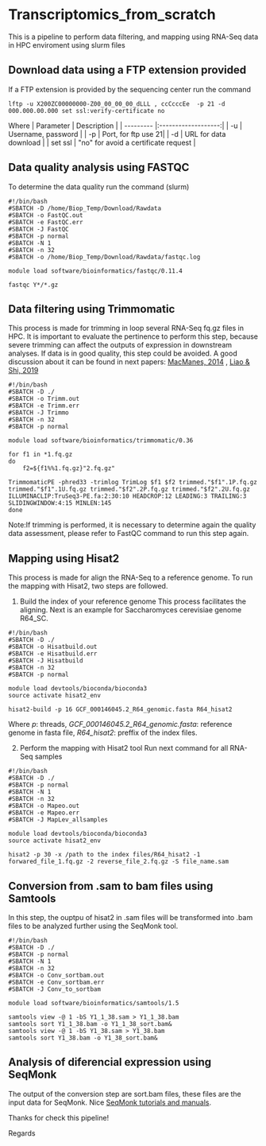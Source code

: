 # Transcriptomics_from_scratch
This is a pipeline to perform data filtering, and mapping using RNA-Seq data in HPC enviroment using slurm files

## Download data using a FTP extension provided
If a FTP extension is provided by the sequencing center run the command

``` lftp -u X200ZC00000000-Z00_00_00_00_dLLL , ccCcccEe  -p 21 -d 000.000.00.000 set ssl:verify-certificate no ```

Where
| Parameter |     Description     | 
| --------- |:-------------------:| 
| -u        | Username, password  | 
| -p        | Port, for ftp use 21|
| -d        | URL for data download | 
| set ssl   | "no" for avoid a certificate request |  


## Data quality analysis using FASTQC
To determine the data quality run the command (slurm)

```
#!/bin/bash
#SBATCH -D /home/Biop_Temp/Download/Rawdata
#SBATCH -o FastQC.out
#SBATCH -e FastQC.err
#SBATCH -J FastQC
#SBATCH -p normal
#SBATCH -N 1
#SBATCH -n 32
#SBATCH -o /home/Biop_Temp/Download/Rawdata/fastqc.log

module load software/bioinformatics/fastqc/0.11.4

fastqc Y*/*.gz
```

## Data filtering using Trimmomatic
This process is made for trimming in loop several RNA-Seq fq.gz files in HPC. It is important to evaluate the pertinence to perform this step, because severe trimming can affect the outputs of expression in downstream analyses. If data is in good quality, this step could be avoided. A good discussion about it can be found in next papers: [MacManes, 2014](https://www.frontiersin.org/articles/10.3389/fgene.2014.00013/full) , [Liao & Shi, 2019](https://www.biorxiv.org/content/10.1101/833962v1) 

```
#!/bin/bash
#SBATCH -D ./
#SBATCH -o Trimm.out
#SBATCH -e Trimm.err
#SBATCH -J Trimmo
#SBATCH -n 32
#SBATCH -p normal

module load software/bioinformatics/trimmomatic/0.36

for f1 in *1.fq.gz
do
    f2=${f1%%1.fq.gz}"2.fq.gz"

TrimmomaticPE -phred33 -trimlog TrimLog $f1 $f2 trimmed."$f1".1P.fq.gz trimmed."$f1".1U.fq.gz trimmed."$f2".2P.fq.gz trimmed."$f2".2U.fq.gz ILLUMINACLIP:TruSeq3-PE.fa:2:30:10 HEADCROP:12 LEADING:3 TRAILING:3 SLIDINGWINDOW:4:15 MINLEN:145
done

```
Note:If trimming is performed, it is necessary to determine again the quality data assessment, please refer to FastQC command to run this step again.


## Mapping using Hisat2

This process is made for align the RNA-Seq to a reference genome. To run the mapping with Hisat2, two steps are followed.

1) Build the index of your reference genome
This process facilitates the aligning. Next is an example for Saccharomyces cerevisiae genome R64_SC.  

```
#!/bin/bash
#SBATCH -D ./
#SBATCH -o Hisatbuild.out
#SBATCH -e Hisatbuild.err
#SBATCH -J Hisatbuild
#SBATCH -n 32
#SBATCH -p normal

module load devtools/bioconda/bioconda3
source activate hisat2_env

hisat2-build -p 16 GCF_000146045.2_R64_genomic.fasta R64_hisat2

```
Where *p*: threads, *GCF_000146045.2_R64_genomic.fasta*: reference genome in fasta file, *R64_hisat2*: preffix of the index files.

2) Perform the mapping with Hisat2 tool
Run  next command for all RNA-Seq samples

```
#!/bin/bash
#SBATCH -D ./
#SBATCH -p normal
#SBATCH -N 1
#SBATCH -n 32
#SBATCH -o Mapeo.out
#SBATCH -e Mapeo.err
#SBATCH -J MapLev_allsamples
 
module load devtools/bioconda/bioconda3
source activate hisat2_env
     
hisat2 -p 30 -x /path to the index files/R64_hisat2 -1 forwared_file_1.fq.gz -2 reverse_file_2.fq.gz -S file_name.sam

```

## Conversion from .sam to bam files using Samtools
In this step, the ouptpu of hisat2 in .sam files will be transformed into .bam files to be analyzed further using the SeqMonk tool.

```
#!/bin/bash
#SBATCH -D ./
#SBATCH -p normal
#SBATCH -N 1
#SBATCH -n 32
#SBATCH -o Conv_sortbam.out
#SBATCH -e Conv_sortbam.err
#SBATCH -J Conv_to_sortbam

module load software/bioinformatics/samtools/1.5
     
samtools view -@ 1 -bS Y1_1_38.sam > Y1_1_38.bam
samtools sort Y1_1_38.bam -o Y1_1_38_sort.bam& 
samtools view -@ 1 -bS Y1_38.sam > Y1_38.bam
samtools sort Y1_38.bam -o Y1_38_sort.bam& 

```

## Analysis of diferencial expression using SeqMonk
The output of the conversion step are sort.bam files, these files are the input data for SeqMonk.
Nice [SeqMonk tutorials and manuals](https://www.bioinformatics.babraham.ac.uk/projects/seqmonk/).


Thanks for check this pipeline!

Regards
